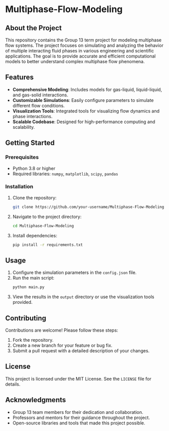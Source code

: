# Multiphase-Flow-Modeling

## About the Project

This repository contains the Group 13 term project for modeling multiphase flow systems. The project focuses on simulating and analyzing the behavior of multiple interacting fluid phases in various engineering and scientific applications. The goal is to provide accurate and efficient computational models to better understand complex multiphase flow phenomena.

## Features

- **Comprehensive Modeling**: Includes models for gas-liquid, liquid-liquid, and gas-solid interactions.
- **Customizable Simulations**: Easily configure parameters to simulate different flow conditions.
- **Visualization Tools**: Integrated tools for visualizing flow dynamics and phase interactions.
- **Scalable Codebase**: Designed for high-performance computing and scalability.

## Getting Started

### Prerequisites

- Python 3.8 or higher
- Required libraries: `numpy`, `matplotlib`, `scipy`, `pandas`

### Installation

1. Clone the repository:
   ```bash
   git clone https://github.com/your-username/Multiphase-Flow-Modeling.git
   ```
2. Navigate to the project directory:
   ```bash
   cd Multiphase-Flow-Modeling
   ```
3. Install dependencies:
   ```bash
   pip install -r requirements.txt
   ```

## Usage

1. Configure the simulation parameters in the `config.json` file.
2. Run the main script:
   ```bash
   python main.py
   ```
3. View the results in the `output` directory or use the visualization tools provided.

## Contributing

Contributions are welcome! Please follow these steps:

1. Fork the repository.
2. Create a new branch for your feature or bug fix.
3. Submit a pull request with a detailed description of your changes.

## License

This project is licensed under the MIT License. See the `LICENSE` file for details.

## Acknowledgments

- Group 13 team members for their dedication and collaboration.
- Professors and mentors for their guidance throughout the project.
- Open-source libraries and tools that made this project possible.
